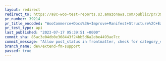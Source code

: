 ```yaml
---
layout: redirect
redirect_to: https://a8c-woo-test-reports.s3.amazonaws.com/public/pr/39214/api/index.html
pr_number: 39214
pr_title_encoded: "WooCommerce+Docs%3A+Improve+Manifest+Structure%2C+Extend+Frontmatter+Support"
pr_test_type: api
last_published: "2023-07-17 05:39:51 +0000"
commit_sha: 85ac3e04db0e368443f24bb5d6a2ebe4493ae7cc
commit_message: "Allow post_status in frontmatter, check for category_slug, fix bug wi…"
branch_name: dev/extend-fm-support
passed: true
---
```


